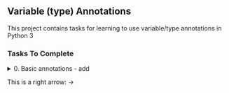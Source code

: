 ## Variable (type) Annotations
This project contains tasks for learning to use variable/type annotations in Python 3
### Tasks To Complete
<details>
  <summary>0. Basic annotations - add</summary>
  0-add.py contains a type-annotated function add that takes a float a and a float b as arguments and returns their sum as a float.
</details>

This is a right arrow: →

